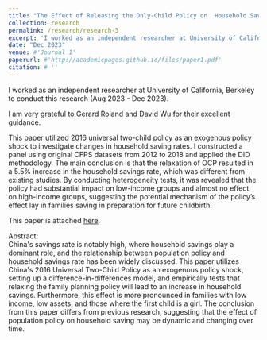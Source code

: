 ```yaml
---
title: "The Effect of Releasing the Only-Child Policy on  Household Saving in China: Evidence and mechanisms?"
collection: research
permalink: /research/research-3
excerpt: 'I worked as an independent researcher at University of California, Berkeley to conduct this research (Aug 2023 - Dec 2023). This paper is attached as a writing sample.'
date: "Dec 2023"
venue: #'Journal 1'
paperurl: #'http://academicpages.github.io/files/paper1.pdf'
citation: # ''
---
```


I worked as an independent researcher at University of California, Berkeley to conduct this research (Aug 2023 - Dec 2023).  

I am very grateful to Gerard Roland and David Wu for their excellent guidance.  

This paper utilized 2016 universal two-child policy as an exogenous policy shock to investigate changes in household saving rates. I constructed a panel using original CFPS datasets from 2012 to 2018 and applied the DID methodology. The main conclusion is that the relaxation of OCP resulted in a 5.5% increase in the household savings rate, which was different from existing studies. By conducting heterogeneity tests, it was revealed that the policy had substantial impact on low-income groups and almost no effect on high-income groups, suggesting the potential mechanism of the policy’s effect lay in families saving in preparation for future childbirth.  

This paper is attached [here](../assets/OCP.pdf).  

Abstract:  
China's savings rate is notably high, where household savings play a dominant role, and the relationship between population policy and household savings rate has been widely discussed. This paper utilizes China's 2016 Universal Two-Child Policy as an exogenous policy shock, setting up a difference-in-differences model, and empirically tests that relaxing the family planning policy will lead to an increase in household savings. Furthermore, this effect is more pronounced in families with low income, low assets, and those where the first child is a girl. The conclusion from this paper differs from previous research, suggesting that the effect of population policy on household saving may be dynamic and changing over time.